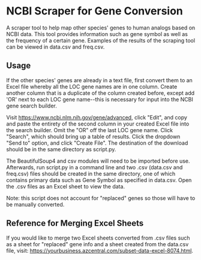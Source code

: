 # NCBI Scraper for Gene Conversion
A scraper tool to help map other species' genes to human analogs based on NCBI data. This tool provides information such as gene symbol as well as the frequency of a certain gene. Examples of the results of the scraping tool can be viewed in data.csv and freq.csv.

## Usage
If the other species' genes are already in a text file, first convert them to an Excel file whereby all the LOC gene names are in one column. Create another column that is a duplicate of the column created before, except add 'OR' next to each LOC gene name--this is necessary for input into the NCBI gene search builder.

Visit https://www.ncbi.nlm.nih.gov/gene/advanced, click "Edit", and copy and paste the entirety of the second column in your created Excel file into the search builder. Omit the "OR" off the last LOC gene name. Click "Search", which should bring up a table of results. Click the dropdown "Send to" option, and click "Create File". The destination of the download should be in the same directory as script.py.

The BeautifulSoup4 and csv modules will need to be imported before use. Afterwards, run script.py in a command line and two .csv (data.csv and freq.csv) files should be created in the same directory, one of which contains primary data such as Gene Symbol as specified in data.csv. Open the .csv files as an Excel sheet to view the data.

Note: this script does not account for "replaced" genes so those will have to be manually converted.

## Reference for Merging Excel Sheets
If you would like to merge two Excel sheets converted from .csv files such as a sheet for "replaced" gene info and a sheet created from the data.csv file, visit: https://yourbusiness.azcentral.com/subset-data-excel-8074.html.

